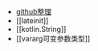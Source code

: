 - [github整理](https://github.com/yangchong211/YCBlogs/tree/master/Kotlin)
- [[lateinit]]
- [[kotlin.String]]
- [[vararg可变参数类型]]